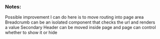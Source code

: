 ### Notes:

Possible improvement I can do here is to move routing into page area
Breadcrumb can be an isolated component that checks the url and renders a value
Secondary Header can be moved inside page and page can control whether to show it or hide 

